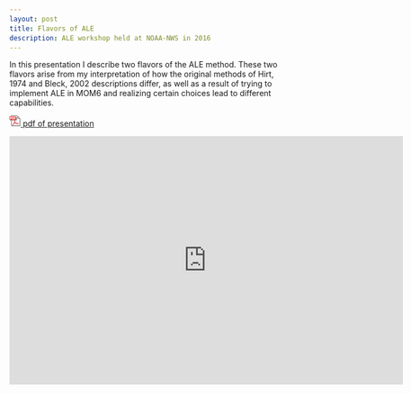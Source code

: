 ```yaml
---
layout: post
title: Flavors of ALE
description: ALE workshop held at NOAA-NWS in 2016
---
```


In this presentation I describe two flavors of the ALE method.  These two
flavors arise from my interpretation of how the original methods of Hirt, 1974
and Bleck, 2002 descriptions differ, as well as a result of trying to implement
ALE in MOM6 and realizing certain choices lead to different capabilities.

<a href="/assets/pdf/ALE_workshop_NCWCP_2016.pdf"><img src="/assets/images/pdf_small.png" width="20" height="20" style="padding:0px">
pdf of presentation</a>

<div style="text-align:center">
<iframe src='https://onedrive.live.com/embed?cid=42DB8A616E42F21F&resid=42DB8A616E42F21F%211497&authkey=AD4__EOWJtIoNLE&em=2&wdAr=1.7777777777777777' width='700px' height='442px' frameborder='0'>This is an embedded <a target='_blank' href='https://office.com'>Microsoft Office</a> presentation, powered by <a target='_blank' href='https://office.com/webapps'>Office Online</a>.</iframe>
<!--
<object width="1000" height="600" data="/assets/pdf/ALE_workshop_NCWCP_2016.pdf"></object>
-->
</div>
